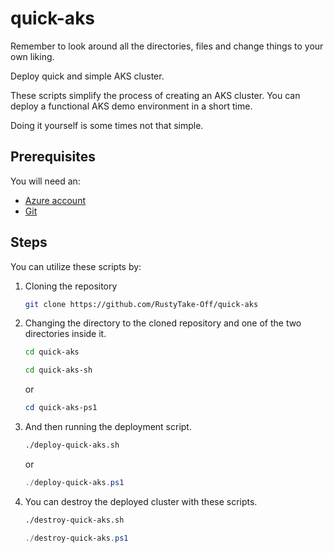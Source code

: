 # quick-aks

Remember to look around all the directories, files and change things to your own liking.

Deploy quick and simple AKS cluster.

These scripts simplify the process of creating an AKS cluster. You can deploy a functional AKS demo environment in a short time.

Doing it yourself is some times not that simple.

## Prerequisites

You will need an:

* [Azure account](https://azure.microsoft.com/en-us/free/search/)
* [Git](https://git-scm.com/)

## Steps

You can utilize these scripts by:

1. Cloning the repository

    ```sh
    git clone https://github.com/RustyTake-Off/quick-aks
    ```

2. Changing the directory to the cloned repository and one of the two directories inside it.

    ```sh
    cd quick-aks
    ```

    ```sh
    cd quick-aks-sh
    ```

    or

    ```ps1
    cd quick-aks-ps1
    ```

3. And then running the deployment script.

    ```sh
    ./deploy-quick-aks.sh
    ```

    or

    ```ps1
    ./deploy-quick-aks.ps1
    ```

4. You can destroy the deployed cluster with these scripts.

    ```sh
    ./destroy-quick-aks.sh
    ```

    ```ps1
    ./destroy-quick-aks.ps1
    ```
